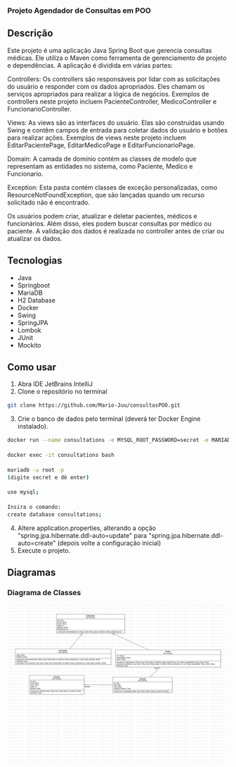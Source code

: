 ###  Projeto Agendador de Consultas em POO
## Descrição
Este projeto é uma aplicação Java Spring Boot que gerencia consultas médicas. Ele utiliza o Maven como ferramenta de gerenciamento de projeto e dependências.  A aplicação é dividida em várias partes:  

Controllers: Os controllers são responsáveis por lidar com as solicitações do usuário e responder com os dados apropriados. Eles chamam os serviços apropriados para realizar a lógica de negócios. Exemplos de controllers neste projeto incluem PacienteController, MedicoController e FuncionarioController.  

Views: As views são as interfaces do usuário. Elas são construídas usando Swing e contêm campos de entrada para coletar dados do usuário e botões para realizar ações. Exemplos de views neste projeto incluem EditarPacientePage, EditarMedicoPage e EditarFuncionarioPage.  

Domain: A camada de domínio contém as classes de modelo que representam as entidades no sistema, como Paciente, Medico e Funcionario.  

Exception: Esta pasta contém classes de exceção personalizadas, como ResourceNotFoundException, que são lançadas quando um recurso solicitado não é encontrado.  

Os usuários podem criar, atualizar e deletar pacientes, médicos e funcionários. Além disso, eles podem buscar consultas por médico ou paciente. A validação dos dados é realizada no controller antes de criar ou atualizar os dados.

## Tecnologias
- Java
- Springboot
- MariaDB
- H2 Database
- Docker
- Swing
- SpringJPA
- Lombok
- JUnit
- Mockito

## Como usar
1. Abra IDE JetBrains IntelliJ 
2. Clone o repositório no terminal
```sh
git clone https://github.com/Mario-Juu/consultasPOO.git
 ```
3. Crie o banco de dados pelo terminal (deverá ter Docker Engine instalado).
```sh
docker run --name consultations -e MYSQL_ROOT_PASSWORD=secret -e MARIADB_MSQL_LOCALHOST_USER=true -p 3306:3306 -d mariadb:latest

docker exec -it consultations bash

mariadb -u root -p
(digite secret e dê enter)

use mysql;

Insira o comando:
create database consultations;
```
4. Altere application.properties, alterando a opção "spring.jpa.hibernate.ddl-auto=update" para "spring.jpa.hibernate.ddl-auto=create" (depois volte a configuração inicial)
5. Execute o projeto.


## Diagramas
### Diagrama de Classes
<img src="diagrama.jpg">

 
